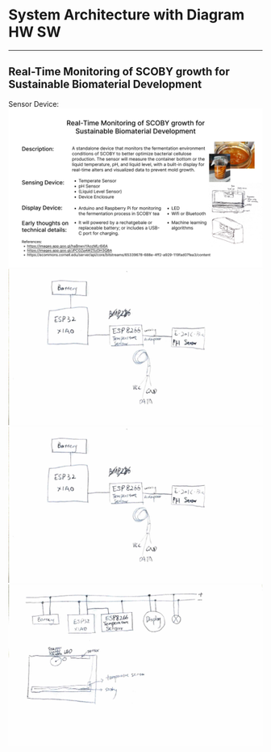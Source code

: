 # System Architecture with Diagram HW SW
---
## Real-Time Monitoring of SCOBY growth for Sustainable Biomaterial Development
Sensor Device:
<img src="images/Idea - 1.jpg" alt="Boxing Glove" width="700" class="center" />
<img src="images/Sensor Device.jpg" alt="Boxing Glove" width="700" class="center" />
<img src="images/Sensor Device.jpg" alt="Boxing Glove" width="700" class="center" />
<img src="images/Slides4.jpg" alt="Boxing Glove" width="700" class="center" />
